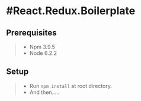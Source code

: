 #React.Redux.Boilerplate
========================
## Prerequisites

>- Npm 3.9.5
>- Node 6.2.2


## Setup

>- Run `npm install` at root directory.
>- And then.....

